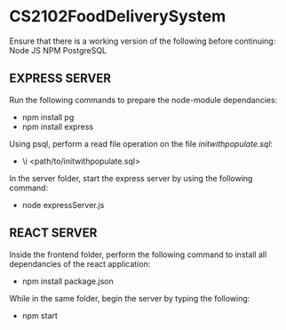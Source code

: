 # CS2102FoodDeliverySystem

Ensure that there is a working version of the following before continuing:
Node JS
NPM
PostgreSQL

## EXPRESS SERVER

Run the following commands to prepare the node-module dependancies:
- npm install pg
- npm install express

Using psql, perform a read file operation on the file *initwithpopulate.sql*:
- \i <path/to/initwithpopulate.sql>

In the server folder, start the express server by using the following command:
- node expressServer.js

## REACT SERVER

Inside the frontend folder, perform the following command to install all dependancies of the react application:
- npm install package.json

While in the same folder, begin the server by typing the following:
- npm start